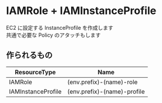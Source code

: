 # IAMRole + IAMInstanceProfile

EC2 に設定する InstanceProfile を作成します  
共通で必要な Policy のアタッチもします


## 作られるもの

| ResourceType        | Name                         |
|----                 |----                          |
| IAMRole             | (env.prefix)-(name)-role     |
| IAMInstanceProfile  | (env.prefix)-(name)-profile  | 
